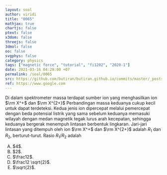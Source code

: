 ```yaml
---
layout: soal
author: viridi
title: "0065"
mathjax: true
chartjs: false
ptext: false
x3dom: false
threejs: false
3dmol: false
oo: false
svgphys: false
category: physics
tags: ["magnetic force", "tutorial", "fi1202", "2020-1"]
date: 2021-03-16 04:29:00 +07
permalink: /soal/0065
src: https://github.com/butiran/butiran.github.io/commits/master/_posts/soal/04/2021-03-16-magnetic-force-5.md
ref: https://www.google.com
---
```

Di dalam spektrometer massa terdapat sumber ion yang menghasilkan ion $\rm X^+$ dan $\rm X^{2+}$ Perbandingan massa keduanya cukup kecil untuk dapat terdeteksi. Kedua jenis ion dipercepat melalui pemercepat dengan beda potensial listrik yang sama sebelum keduanya memasuki wilayah dengan medan magnetik tegak lurus arah kecepatan, sehingga keduanya bergerak menempuh lintasan berbentuk lingkaran. Jari-jari lintasan yang ditempuh oleh ion $\rm X^+$ dan $\rm X^{2+}$ adalah $R_1$ dan $R_2$, berturut-turut. Rasio $R_1/R_2$ adalah

<ol type="A">
<li>$4$.
<li>$2$.
<li>$\frac12$.
<li>$\frac12 \sqrt{2}$.
<li>$\sqrt{2}$.
